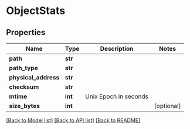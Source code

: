 # ObjectStats


## Properties
Name | Type | Description | Notes
------------ | ------------- | ------------- | -------------
**path** | **str** |  | 
**path_type** | **str** |  | 
**physical_address** | **str** |  | 
**checksum** | **str** |  | 
**mtime** | **int** | Unix Epoch in seconds | 
**size_bytes** | **int** |  | [optional] 

[[Back to Model list]](../README.md#documentation-for-models) [[Back to API list]](../README.md#documentation-for-api-endpoints) [[Back to README]](../README.md)


